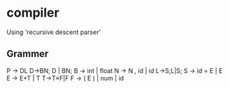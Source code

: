 compiler
========

Using 'recursive descent parser' 


Grammer
-------

P → DL
D→BN; D | BN;
B → int | float
N → N , id | id L→S;L|S;
S → id = E | E
E → E+T | T T→T×F|F
F → ( E ) | num | id
